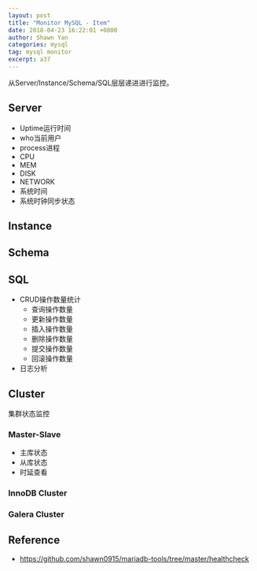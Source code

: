 ```yaml
---
layout: post
title: "Monitor MySQL - Item"
date: 2018-04-23 16:22:01 +0800
author: Shawn Yan
categories: mysql
tag: mysql monitor
excerpt: a37
---
```


从Server/Instance/Schema/SQL层层递进进行监控。

## Server

- Uptime运行时间
- who当前用户
- process进程
- CPU
- MEM
- DISK
- NETWORK
- 系统时间
- 系统时钟同步状态


## Instance


## Schema


## SQL

- CRUD操作数量统计
  - 查询操作数量
  - 更新操作数量
  - 插入操作数量
  - 删除操作数量
  - 提交操作数量
  - 回滚操作数量
- 日志分析

## Cluster

集群状态监控

### Master-Slave

- 主库状态
- 从库状态
- 时延查看


### InnoDB Cluster

### Galera Cluster

## Reference

- https://github.com/shawn0915/mariadb-tools/tree/master/healthcheck